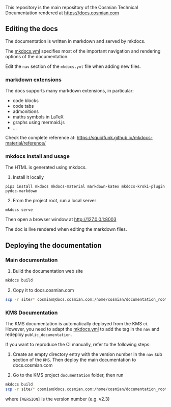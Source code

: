 This repository is the main repository of the Cosmian Technical Documentation rendered at https://docs.cosmian.com


## Editing the docs

The documentation is written in markdown and served by mkdocs.

The [mkdocs.yml](./mkdocs.yml) specifies most of the important navigation and rendering options of the documentation.

Edit the `nav` section of the `mkdocs.yml` file when adding new files.

### markdown extensions

The docs supports many markdown extensions, in particular:

- code blocks
- code tabs
- admonitions
- maths symbols in LaTeX
- graphs using mermaid.js
- ...

Check the complete reference at: https://squidfunk.github.io/mkdocs-material/reference/

### mkdocs install and usage

The HTML is generated using mkdocs.

1. Install it locally

```console
pip3 install mkdocs mkdocs-material markdown-katex mkdocs-kroki-plugin pydoc-markdown
```

2. From the project root, run a local server

```console
mkdocs serve
```

Then open a browser window at http://127.0.0.1:8003

The doc is live rendered when editing the markdown files.

## Deploying the documentation


### Main documentation

1. Build the documentation web site

```sh
mkdocs build
```

2. Copy it to docs.cosmian.com

```sh
scp -r site/* cosmian@docs.cosmian.com:/home/cosmian/documentation_root/
```

### KMS Documentation

The KMS documentation is automatically deployed from the KMS ci. However, you need
to adapt the [mkdocs.yml](mkdocs.yml) to add the tag in the `nav` and redeploy
`public_documentation`.

If you want to reproduce the CI manually, refer to the following steps:

1. Create an empty directory entry with the version number in the `nav` sub section of the `KMS`.
Then deploy the main documentation to docs.cosmian.com

2. Go to the KMS project `documentation` folder, then run

```sh
mkdocs build
scp -r site/* cosmian@docs.cosmian.com:/home/cosmian/documentation_root/kms/[VERSION]/
```

where `[VERSION]` is the version number (e.g. v2.3)
